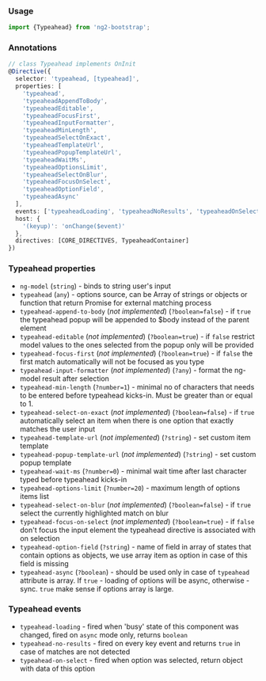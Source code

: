 ### Usage
```typescript
import {Typeahead} from 'ng2-bootstrap';
```

### Annotations
```typescript
// class Typeahead implements OnInit
@Directive({
  selector: 'typeahead, [typeahead]',
  properties: [
    'typeahead',
    'typeaheadAppendToBody',
    'typeaheadEditable',
    'typeaheadFocusFirst',
    'typeaheadInputFormatter',
    'typeaheadMinLength',
    'typeaheadSelectOnExact',
    'typeaheadTemplateUrl',
    'typeaheadPopupTemplateUrl',
    'typeaheadWaitMs',
    'typeaheadOptionsLimit',
    'typeaheadSelectOnBlur',
    'typeaheadFocusOnSelect',
    'typeaheadOptionField',
    'typeaheadAsync'
  ],
  events: ['typeaheadLoading', 'typeaheadNoResults', 'typeaheadOnSelect'],
  host: {
    '(keyup)': 'onChange($event)'
  },
  directives: [CORE_DIRECTIVES, TypeaheadContainer]
})
```

### Typeahead properties

  - `ng-model` (`string`) - binds to string user's input
  - `typeahead` (`any`) - options source, can be Array of strings or objects or function that return Promise for external matching process
  - `typeahead-append-to-body` (*not implemented*) (`?boolean=false`) - if `true` the typeahead popup will be appended to $body instead of the parent element
  - `typeahead-editable` (*not implemented*) (`?boolean=true`) - if `false` restrict model values to the ones selected from the popup only will be provided
  - `typeahead-focus-first` (*not implemented*) (`?boolean=true`) - if `false` the first match automatically will not be focused as you type
  - `typeahead-input-formatter` (*not implemented*) (`?any`) - format the ng-model result after selection
  - `typeahead-min-length` (`?number=1`) - minimal no of characters that needs to be entered before typeahead kicks-in. Must be greater than or equal to 1.
  - `typeahead-select-on-exact` (*not implemented*) (`?boolean=false`) - if `true` automatically select an item when there is one option that exactly matches the user input
  - `typeahead-template-url` (*not implemented*) (`?string`) - set custom item template
  - `typeahead-popup-template-url` (*not implemented*) (`?string`) -  set custom popup template
  - `typeahead-wait-ms` (`?number=0`) - minimal wait time after last character typed before typeahead kicks-in
  - `typeahead-options-limit` (`?number=20`) - maximum length of options items list
  - `typeahead-select-on-blur` (*not implemented*) (`?boolean=false`) - if `true` select the currently highlighted match on blur
  - `typeahead-focus-on-select` (*not implemented*) (`?boolean=true`) - if `false` don't focus the input element the typeahead directive is associated with on selection
  - `typeahead-option-field` (`?string`) - name of field in array of states that contain options as objects, we use array item as option in case of this field is missing
  - `typeahead-async` (`?boolean`) - should be used only in case of `typeahead` attribute is array. If `true` - loading of options will be async, otherwise - sync. `true` make sense if options array is large.


### Typeahead events

  - `typeahead-loading` - fired when 'busy' state of this component was changed, fired on `async` mode only, returns `boolean`
  - `typeahead-no-results` - fired on every key event and returns `true` in case of matches are not detected
  - `typeahead-on-select` - fired when option was selected, return object with data of this option
